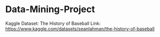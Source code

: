 # Data-Mining-Project

Kaggle Dataset: The History of Baseball
Link: https://www.kaggle.com/datasets/seanlahman/the-history-of-baseball 
